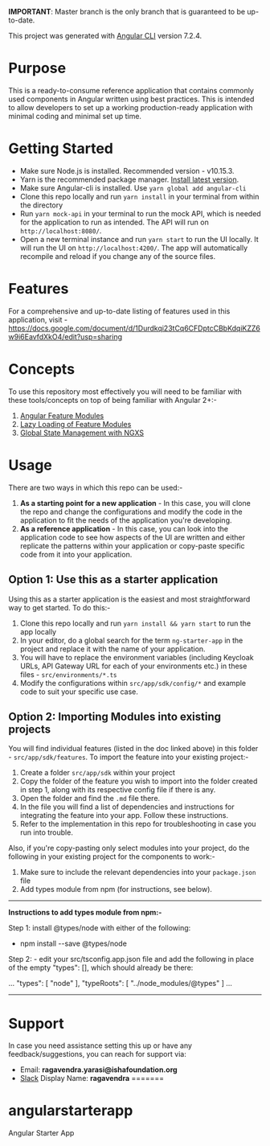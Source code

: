 
**IMPORTANT**: Master branch is the only branch that is guaranteed to be up-to-date.

This project was generated with [Angular CLI](https://github.com/angular/angular-cli) version 7.2.4.

# Purpose

This is a ready-to-consume reference application that contains commonly used components in Angular written using best practices. This is intended to allow developers to set up a working production-ready application with minimal coding and minimal set up time.


# Getting Started

- Make sure Node.js is installed. Recommended version - v10.15.3.
- Yarn is the recommended package manager. [Install latest version](https://yarnpkg.com/en/docs/install#debian-stable).
- Make sure Angular-cli is installed. Use `yarn global add angular-cli`
- Clone this repo locally and run `yarn install` in your terminal from within the directory
- Run `yarn mock-api` in your terminal to run the mock API, which is needed for the application to run as intended. The API will run on `http://localhost:8080/`.
- Open a new terminal instance and run `yarn start` to run the UI locally. It will run the UI on `http://localhost:4200/`. The app will automatically recompile and reload if you change any of the source files.

# Features

For a comprehensive and up-to-date listing of features used in this application, visit - https://docs.google.com/document/d/1Durdkqi23tCq6CFDptcCBbKdqiKZZ6w9i6EavfdXkO4/edit?usp=sharing

# Concepts

To use this repository most effectively you will need to be familiar with these tools/concepts on top of being familiar with Angular 2+:-

1. [Angular Feature Modules](https://angular.io/guide/feature-modules)
2. [Lazy Loading of Feature Modules](https://angular.io/guide/lazy-loading-ngmodules)
3. [Global State Management with NGXS](https://ngxs.gitbook.io/ngxs)

# Usage

There are two ways in which this repo can be used:-

1)  **As a starting point for a new application** - In this case, you will clone the repo and change the configurations and modify the code in the application to fit the needs of the application you're developing.
2) **As a reference application** - In this case, you can look into the application code to see how aspects of the UI are written and either replicate the patterns within your application or copy-paste specific code from it into your application.

## Option 1: Use this as a starter application

Using this as a starter application is the easiest and most straightforward way to get started. To do this:-

1. Clone this repo locally and run `yarn install && yarn start` to run the app locally
2. In your editor, do a global search for the term `ng-starter-app` in the project and replace it with the name of your application.
3. You will have to replace the environment variables (including Keycloak URLs, API Gateway URL for each of your environments etc.) in these files - `src/environments/*.ts`
4. Modify the configurations within `src/app/sdk/config/*` and example code to suit your specific use case.


## Option 2: Importing Modules into existing projects

You will find individual features (listed in the doc linked above) in this folder - `src/app/sdk/features`. To import the feature into your existing project:-

1. Create a folder `src/app/sdk` within your project
2. Copy the folder of the feature you wish to import into the folder created in step 1, along with its respective config file if there is any.
3. Open the folder and find the `.md` file there. 
4. In the file you will find a list of dependencies and instructions for integrating the feature into your app. Follow these instructions. 
5. Refer to the implementation in this repo for troubleshooting in case you run into trouble.

Also, if you're copy-pasting only select modules into your project, do the following in your existing project for the components to work:-

1. Make sure to include the relevant dependencies into your `package.json` file
2. Add types module from npm (for instructions, see below).

---

**Instructions to add types module from npm:-**

Step 1: install @types/node with either of the following:

- npm install --save @types/node

Step 2: - edit your src/tsconfig.app.json file and add the following in place of the empty "types": [], which should already be there:

...
"types": [ "node" ],
"typeRoots": [ "../node_modules/@types" ]
...

---


# Support

In case you need assistance setting this up or have any feedback/suggestions, you can reach for support via:

+ Email: __ragavendra.yarasi@ishafoundation.org__
+ [Slack](https://isha-it.slack.com) Display Name: __ragavendra__
=======
# angularstarterapp
Angular Starter App

